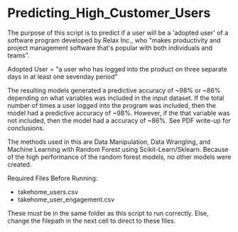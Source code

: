 # Predicting_High_Customer_Users
The purpose of this script is to predict if a user will be a 'adopted user' of a software program developed by Relax Inc., who "makes productivity and project management software that's popular with both individuals and teams".

Adopted User = "a user who has logged into the product on three separate days in at least one sevenday period"

The resulting models generated a predictive accuracy of ~98% or ~86% depending on what variables was included in the input dataset. If the total number of times a user logged into the program was included, then the model had a predictive accuracy of ~98%. However, if the that variable was not included, then the model had a accuracy of ~86%. See PDF write-up for conclusions.

The methods used in this are Data Manipulation, Data Wrangling, and Machine Learning with Random Forest using Scikit-Learn/Sklearn. Because of the high performance of the random forest models, no other models were created.

Required Files Before Running:
- takehome_users.csv
- takehome_user_engagement.csv

These must be in the same folder as this script to run correctly. Else, change the filepath in the next cell to direct to these files.
